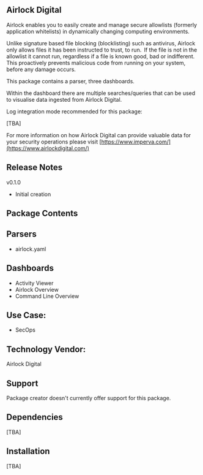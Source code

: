 ## Airlock Digital
Airlock enables you to easily create and manage secure allowlists (formerly application whitelists) in dynamically changing computing environments.

Unlike signature based file blocking (blocklisting) such as antivirus, Airlock only allows files it has been instructed to trust, to run. If the file is not in the allowlist it cannot run, regardless if a file is known good, bad or indifferent. This proactively prevents malicious code from running on your system, before any damage occurs.

This package contains a parser, three dashboards. 

Within the dashboard there are multiple searches/queries that can be used to visualise data ingested from Airlock Digital.

Log integration mode recommended for this package:

[TBA]

For more information on how Airlock Digital can provide valuable data for your security operations please visit [https://www.imperva.com/](https://www.airlockdigital.com/)

## Release Notes

v0.1.0 
- Initial creation

## Package Contents
## Parsers
- airlock.yaml

## Dashboards
- Activity Viewer
- Airlock Overview
- Command Line Overview

## Use Case:
- SecOps

## Technology Vendor:
Airlock Digital

## Support
Package creator doesn't currently offer support for this package.

## Dependencies
[TBA]

## Installation
[TBA]
